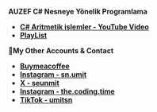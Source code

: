 **AUZEF C# Nesneye Yönelik Programlama**
- [**C# Aritmetik işlemler - YouTube Video**](https://youtu.be/g8WFIGUmoqU)
- [**PlayList**](https://www.youtube.com/playlist?list=PLWmM3tw4zswYxZvC5ZBrDOQtgTJWp5hdD)





**📍My Other Accounts & Contact**
- **[Buymeacoffee](https://www.buymeacoffee.com/umitsen)** 
- **[Instagram - sn.umit](https://www.instagram.com/sn.umit)** 
- **[X - seunmit](https://www.twitter.com/seunmit)**
- **[Instagram - the.coding.time](https://www.instagram.com/the.coding.time)** 
- **[TikTok - umitsn](https://www.tiktok.com/@umitsn)** 
